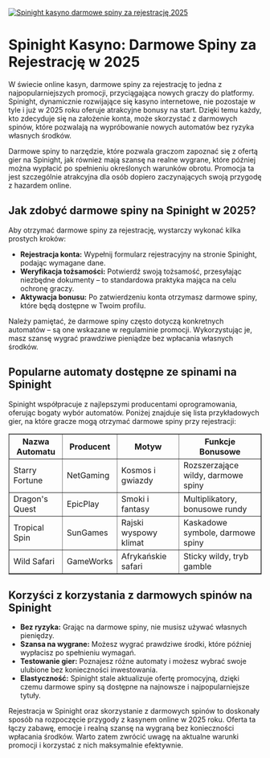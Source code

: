 [![Spinight kasyno darmowe spiny za rejestrację 2025](https://123-caf.pages.dev/gitsignup.png)](https://vrmoo.ru/Bt82HjjY)

<h1>Spinight Kasyno: Darmowe Spiny za Rejestrację w 2025</h1> <p>W świecie online kasyn, darmowe spiny za rejestrację to jedna z najpopularniejszych promocji, przyciągająca nowych graczy do platformy. Spinight, dynamicznie rozwijające się kasyno internetowe, nie pozostaje w tyle i już w 2025 roku oferuje atrakcyjne bonusy na start. Dzięki temu każdy, kto zdecyduje się na założenie konta, może skorzystać z darmowych spinów, które pozwalają na wypróbowanie nowych automatów bez ryzyka własnych środków.</p> <p>Darmowe spiny to narzędzie, które pozwala graczom zapoznać się z ofertą gier na Spinight, jak również mają szansę na realne wygrane, które później można wypłacić po spełnieniu określonych warunków obrotu. Promocja ta jest szczególnie atrakcyjna dla osób dopiero zaczynających swoją przygodę z hazardem online.</p> <h2>Jak zdobyć darmowe spiny na Spinight w 2025?</h2> <p>Aby otrzymać darmowe spiny za rejestrację, wystarczy wykonać kilka prostych kroków:</p> <ul>   <li><strong>Rejestracja konta:</strong> Wypełnij formularz rejestracyjny na stronie Spinight, podając wymagane dane.</li>   <li><strong>Weryfikacja tożsamości:</strong> Potwierdź swoją tożsamość, przesyłając niezbędne dokumenty – to standardowa praktyka mająca na celu ochronę graczy.</li>   <li><strong>Aktywacja bonusu:</strong> Po zatwierdzeniu konta otrzymasz darmowe spiny, które będą dostępne w Twoim profilu.</li> </ul> <p>Należy pamiętać, że darmowe spiny często dotyczą konkretnych automatów – są one wskazane w regulaminie promocji. Wykorzystując je, masz szansę wygrać prawdziwe pieniądze bez wpłacania własnych środków.</p> <h2>Popularne automaty dostępne ze spinami na Spinight</h2> <p>Spinight współpracuje z najlepszymi producentami oprogramowania, oferując bogaty wybór automatów. Poniżej znajduje się lista przykładowych gier, na które gracze mogą otrzymać darmowe spiny przy rejestracji:</p> <table border="1" cellpadding="8" cellspacing="0">   <thead>     <tr>       <th>Nazwa Automatu</th>       <th>Producent</th>       <th>Motyw</th>       <th>Funkcje Bonusowe</th>     </tr>   </thead>   <tbody>     <tr>       <td>Starry Fortune</td>       <td>NetGaming</td>       <td>Kosmos i gwiazdy</td>       <td>Rozszerzające wildy, darmowe spiny</td>     </tr>     <tr>       <td>Dragon's Quest</td>       <td>EpicPlay</td>       <td>Smoki i fantasy</td>       <td>Multiplikatory, bonusowe rundy</td>     </tr>     <tr>       <td>Tropical Spin</td>       <td>SunGames</td>       <td>Rajski wyspowy klimat</td>       <td>Kaskadowe symbole, darmowe spiny</td>     </tr>     <tr>       <td>Wild Safari</td>       <td>GameWorks</td>       <td>Afrykańskie safari</td>       <td>Sticky wildy, tryb gamble</td>     </tr>   </tbody> </table> <h2>Korzyści z korzystania z darmowych spinów na Spinight</h2> <ul>   <li><strong>Bez ryzyka:</strong> Grając na darmowe spiny, nie musisz używać własnych pieniędzy.</li>   <li><strong>Szansa na wygrane:</strong> Możesz wygrać prawdziwe środki, które później wypłacisz po spełnieniu wymagań.</li>   <li><strong>Testowanie gier:</strong> Poznajesz różne automaty i możesz wybrać swoje ulubione bez konieczności inwestowania.</li>   <li><strong>Elastyczność:</strong> Spinight stale aktualizuje ofertę promocyjną, dzięki czemu darmowe spiny są dostępne na najnowsze i najpopularniejsze tytuły.</li> </ul> <p>Rejestracja w Spinight oraz skorzystanie z darmowych spinów to doskonały sposób na rozpoczęcie przygody z kasynem online w 2025 roku. Oferta ta łączy zabawę, emocje i realną szansę na wygraną bez konieczności wpłacania środków. Warto zatem zwrócić uwagę na aktualne warunki promocji i korzystać z nich maksymalnie efektywnie.</p>